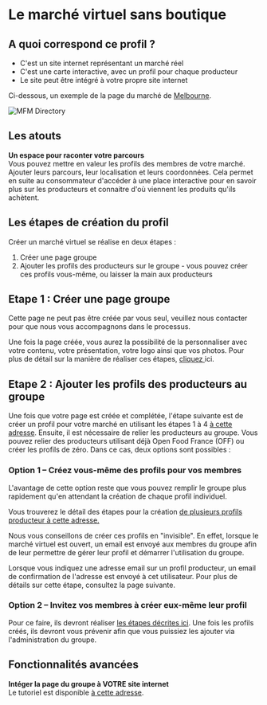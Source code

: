 # Le marché virtuel sans boutique

## A quoi correspond ce profil ?

* C'est un site internet représentant un marché réel
* C'est une carte interactive, avec un profil pour chaque producteur
* Le site peut être intégré à votre propre site internet

Ci-dessous, un exemple de la page du marché de [Melbourne](https://github.com/OFNUserguideFr/OFNUserGuide-France/tree/1d5f08bc11df544726c2b2445d3501713c4ebdf1/melbourne-farmers-markets.md).

![MFM Directory](https://openfoodnetwork.org/wp-content/uploads/2016/08/MFM-Directory.png)

## Les atouts

**Un espace pour raconter votre parcours**    
Vous pouvez mettre en valeur les profils des membres de votre marché. Ajouter leurs parcours, leur localisation et leurs coordonnées. Cela permet en suite au consommateur d'accéder à une place interactive pour en savoir plus sur les producteurs et connaitre d'où viennent les produits qu'ils achètent.

## Les étapes de création du profil

Créer un marché virtuel se réalise en deux étapes :  
1. Créer une page groupe  
2. Ajouter les profils des producteurs sur le groupe - vous pouvez créer ces profils vous-même, ou laisser la main aux producteurs

## Etape 1 : Créer une page groupe

Cette page ne peut pas être créée par vous seul, veuillez nous contacter pour que nous vous accompagnons dans le processus.

Une fois la page créée, vous aurez la possibilité de la personnaliser avec votre contenu, votre présentation, votre logo ainsi que vos photos. Pour plus de détail sur la manière de réaliser ces étapes, [cliquez ](../fonctionnalites-standards/groupes/create-group-page.md)ici.

## Etape 2 : Ajouter les profils des producteurs au groupe

Une fois que votre page est créée et complétée, l'étape suivante est de créer un profil pour votre marché en utilisant les étapes 1 à 4 [à cette adresse](le-hub-non-producteur-avec-boutique-en-ligne.md). Ensuite, il est nécessaire de relier les producteurs au groupe. Vous pouvez relier des producteurs utilisant déjà Open Food France \(OFF\) ou créer les profils de zéro. Dans ce cas, deux options sont possibles :

### Option 1 – Créez vous-même des profils pour vos membres

L'avantage de cette option reste que vous pouvez remplir le groupe plus rapidement qu'en attendant la création de chaque profil individuel.

Vous trouverez le détail des étapes pour la création [de plusieurs profils producteur à cette adresse.](../fonctionnalites-standards/votre-profil/creez-ou-connectez-vos-producteurs.md)

Nous vous conseillons de créer ces profils en "invisible". En effet, lorsque le marché virtuel est ouvert, un email est envoyé aux membres du groupe afin de leur permettre de gérer leur profil et démarrer l'utilisation du groupe.

Lorsque vous indiquez une adresse email sur un profil producteur, un email de confirmation de l'adresse est envoyé à cet utilisateur. Pour plus de détails sur cette étape, consultez la page suivante.

### Option 2 – Invitez vos membres à créer eux-même leur profil

Pour ce faire, ils devront réaliser [les étapes décrites ici](le-producteur-en-vente-directe-avec-une-boutique.md). Une fois les profils créés, ils devront vous prévenir afin que vous puissiez les ajouter via l'administration du groupe.

## Fonctionnalités avancées

**Intéger la page du groupe à VOTRE site internet**  
Le tutoriel est disponible [à cette adresse](../fonctionnalites-standards/groupes/embed-a-group-page.md).

